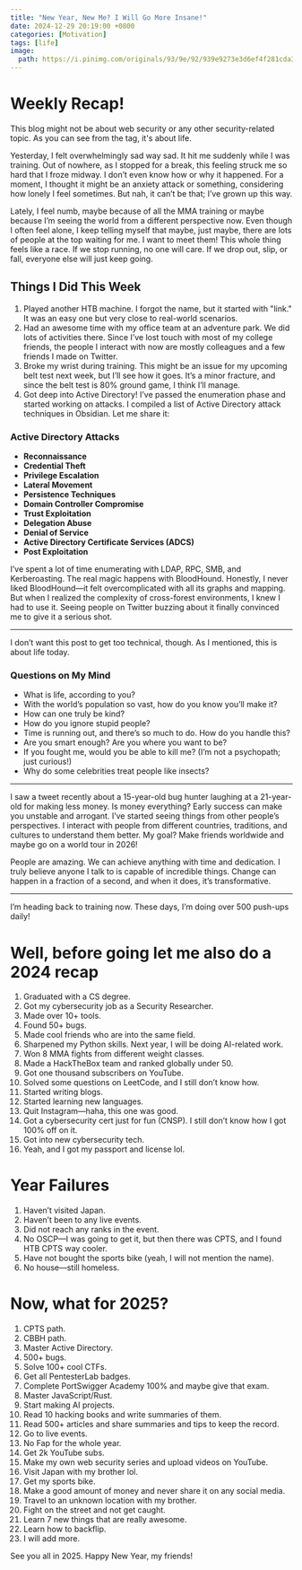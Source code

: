 ```yaml
---
title: "New Year, New Me? I Will Go More Insane!"
date: 2024-12-29 20:19:00 +0800
categories: [Motivation]
tags: [life]
image:
  path: https://i.pinimg.com/originals/93/9e/92/939e9273e3d6ef4f281cda31e9e62488.gif
---
```


# Weekly Recap!

This blog might not be about web security or any other security-related topic. As you can see from the tag, it's about life.

Yesterday, I felt overwhelmingly sad way sad. It hit me suddenly while I was training. Out of nowhere, as I stopped for a break, this feeling struck me so hard that I froze midway. I don’t even know how or why it happened. For a moment, I thought it might be an anxiety attack or something, considering how lonely I feel sometimes. But nah, it can’t be that; I’ve grown up this way.

Lately, I feel numb, maybe because of all the MMA training or maybe because I’m seeing the world from a different perspective now. Even though I often feel alone, I keep telling myself that maybe, just maybe, there are lots of people at the top waiting for me. I want to meet them! This whole thing feels like a race. If we stop running, no one will care. If we drop out, slip, or fall, everyone else will just keep going.

## Things I Did This Week

1. Played another HTB machine. I forgot the name, but it started with "link." It was an easy one but very close to real-world scenarios.  
2. Had an awesome time with my office team at an adventure park. We did lots of activities there. Since I’ve lost touch with most of my college friends, the people I interact with now are mostly colleagues and a few friends I made on Twitter.  
3. Broke my wrist during training. This might be an issue for my upcoming belt test next week, but I’ll see how it goes. It’s a minor fracture, and since the belt test is 80% ground game, I think I’ll manage.  
4. Got deep into Active Directory! I’ve passed the enumeration phase and started working on attacks. I compiled a list of Active Directory attack techniques in Obsidian. Let me share it:

### Active Directory Attacks  
- **Reconnaissance**  
- **Credential Theft**  
- **Privilege Escalation**  
- **Lateral Movement**  
- **Persistence Techniques**  
- **Domain Controller Compromise**  
- **Trust Exploitation**  
- **Delegation Abuse**  
- **Denial of Service**  
- **Active Directory Certificate Services (ADCS)**  
- **Post Exploitation**  

I’ve spent a lot of time enumerating with LDAP, RPC, SMB, and Kerberoasting. The real magic happens with BloodHound. Honestly, I never liked BloodHound—it felt overcomplicated with all its graphs and mapping. But when I realized the complexity of cross-forest environments, I knew I had to use it. Seeing people on Twitter buzzing about it finally convinced me to give it a serious shot.

---

I don’t want this post to get too technical, though. As I mentioned, this is about life today.

### Questions on My Mind

- What is life, according to you?  
- With the world’s population so vast, how do you know you’ll make it?  
- How can one truly be kind?  
- How do you ignore stupid people?  
- Time is running out, and there’s so much to do. How do you handle this?  
- Are you smart enough? Are you where you want to be?  
- If you fought me, would you be able to kill me? (I’m not a psychopath; just curious!)  
- Why do some celebrities treat people like insects?

---

I saw a tweet recently about a 15-year-old bug hunter laughing at a 21-year-old for making less money. Is money everything? Early success can make you unstable and arrogant. I’ve started seeing things from other people’s perspectives. I interact with people from different countries, traditions, and cultures to understand them better. My goal? Make friends worldwide and maybe go on a world tour in 2026!

People are amazing. We can achieve anything with time and dedication. I truly believe anyone I talk to is capable of incredible things. Change can happen in a fraction of a second, and when it does, it’s transformative.

---

I’m heading back to training now. These days, I’m doing over 500 push-ups daily!

# Well, before going let me also do a 2024 recap 

1. Graduated with a CS degree.  
2. Got my cybersecurity job as a Security Researcher.  
3. Made over 10+ tools.  
4. Found 50+ bugs.  
5. Made cool friends who are into the same field.  
6. Sharpened my Python skills. Next year, I will be doing AI-related work.  
7. Won 8 MMA fights from different weight classes.  
8. Made a HackTheBox team and ranked globally under 50.  
9. Got one thousand subscribers on YouTube.  
10. Solved some questions on LeetCode, and I still don’t know how.  
11. Started writing blogs.  
12. Started learning new languages.  
13. Quit Instagram—haha, this one was good.  
14. Got a cybersecurity cert just for fun (CNSP). I still don’t know how I got 100% off on it.  
15. Got into new cybersecurity tech.  
16. Yeah, and I got my passport and license lol.

# Year Failures 
1. Haven’t visited Japan.  
2. Haven’t been to any live events.  
3. Did not reach any ranks in the event.  
4. No OSCP—I was going to get it, but then there was CPTS, and I found HTB CPTS way cooler.  
5. Have not bought the sports bike (yeah, I will not mention the name).  
6. No house—still homeless.  

# Now, what for 2025?  
1. CPTS path.  
2. CBBH path.  
3. Master Active Directory.  
4. 500+ bugs.  
5. Solve 100+ cool CTFs.  
6. Get all PentesterLab badges.  
7. Complete PortSwigger Academy 100% and maybe give that exam.  
8. Master JavaScript/Rust.  
9. Start making AI projects.  
10. Read 10 hacking books and write summaries of them.  
11. Read 500+ articles and share summaries and tips to keep the record.  
12. Go to live events.  
13. No Fap for the whole year.  
14. Get 2k YouTube subs.  
15. Make my own web security series and upload videos on YouTube.  
16. Visit Japan with my brother lol.  
17. Get my sports bike.  
18. Make a good amount of money and never share it on any social media.  
19. Travel to an unknown location with my brother.  
20. Fight on the street and not get caught.  
21. Learn 7 new things that are really awesome.  
22. Learn how to backflip.  
23. I will add more.  

See you all in 2025. Happy New Year, my friends!

